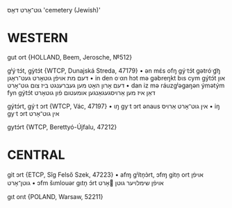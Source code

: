 גוט־אָרט
דאָס
'cemetery (Jewish)'

WESTERN
========

gut ort {HOLLAND, Beem, Jerosche, №512}

gʲýˑtɔ́t, gỳtɔ́t {WTCP, Dunajská Streda, 47179}
	•	ən mɛ́s ofŋ gýˑtɔ́t gətróˑg͡ŋ דעם מת אויפֿן גוטאָרט געט־ראָגן 
	•	in den oˑαn hɔt mə gəbreŋkt bɩs cym gýtɔ́t און דעם אָרון האָט מען געברענגט ביז צום גוט־אָרט
	•	dan iz mə ráuzgʲəgaŋən ýmətým fyn gýtɔ́t דאַן איז מען אַרויסגעגאַנגען אומעטום פֿון גוטאָרט

gýtɔ́rt, gýˑt ɔrt {WTCP, Vác, 47197}
	•	ɩŋ gyˑt ɔrt ənaus אין גוט־אָרט אַרויס
	•	iŋ gyˑt ɔrt אין גוט־אָרט

gytɔ́rt {WTCP, Berettyó-Újfalu, 47212}

CENTRAL
========

git ɔrt {ETCP, Sîg Felső Szek, 47223}
	•	afɱ gʲítn̩ɔ̀rt, ɔfɱ gitn̩ ort אויפֿן גוטן־אָרט
	•	ɔfm šɩmlouər gɩtn̩ ɔ́rt אויפֿן שימלויער גוטן אָרט

gɩt orɩt {POLAND, Warsaw, 52211}
